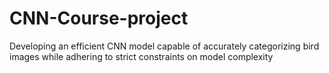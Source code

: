 # CNN-Course-project
 Developing an efficient CNN model capable of accurately categorizing bird images while adhering to strict constraints on model complexity

